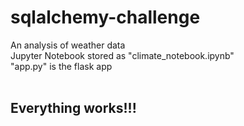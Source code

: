 # sqlalchemy-challenge
An analysis of weather data <br>
Jupyter Notebook stored as "climate_notebook.ipynb" <br>
"app.py" is the flask app<br>
<br>
## Everything works!!!
